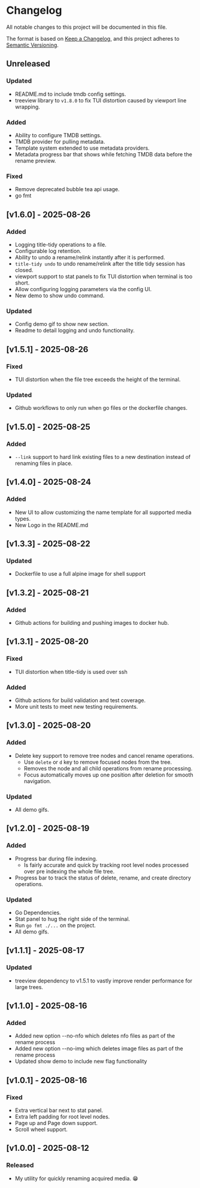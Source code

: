 # Changelog

All notable changes to this project will be documented in this file.

The format is based on [Keep a Changelog](https://keepachangelog.com/en/1.1.0/),
and this project adheres to [Semantic Versioning](https://semver.org/spec/v2.0.0.html).

## Unreleased
### Updated
- README.md to include tmdb config settings.
- treeview library to `v1.8.0` to fix TUI distortion caused by viewport line wrapping.
### Added
- Ability to configure TMDB settings.
- TMDB provider for pulling metadata.
- Template system extended to use metadata providers.
- Metadata progress bar that shows while fetching TMDB data before the rename preview.
### Fixed
- Remove deprecated bubble tea api usage.
- go fmt

## [v1.6.0] - 2025-08-26
### Added
- Logging title-tidy operations to a file.
- Configurable log retention.
- Ability to undo a rename/relink instantly after it is performed.
- `title-tidy undo` to undo rename/relink after the title tidy session has closed.
- viewport support to stat panels to fix TUI distortion when terminal is too short.
- Allow configuring logging parameters via the config UI.
- New demo to show undo command. 
### Updated
- Config demo gif to show new section. 
- Readme to detail logging and undo functionality.

## [v1.5.1] - 2025-08-26
### Fixed
- TUI distortion when the file tree exceeds the height of the terminal.
### Updated
- Github workflows to only run when go files or the dockerfile changes.

## [v1.5.0] - 2025-08-25
### Added
- `--link` support to hard link existing files to a new destination instead of renaming files in place.

## [v1.4.0] - 2025-08-24
### Added
- New UI to allow customizing the name template for all supported media types.
- New Logo in the README.md

## [v1.3.3] - 2025-08-22
### Updated
- Dockerfile to use a full alpine image for shell support

## [v1.3.2] - 2025-08-21
### Added
- Github actions for building and pushing images to docker hub.

## [v1.3.1] - 2025-08-20
### Fixed
- TUI distortion when title-tidy is used over ssh
### Added
- Github actions for build validation and test coverage.
- More unit tests to meet new testing requirements.

## [v1.3.0] - 2025-08-20
### Added
- Delete key support to remove tree nodes and cancel rename operations.
  - Use `delete` or `d` key to remove focused nodes from the tree.
  - Removes the node and all child operations from rename processing.
  - Focus automatically moves up one position after deletion for smooth navigation.
### Updated
- All demo gifs.

## [v1.2.0] - 2025-08-19
### Added
- Progress bar during file indexing.
  - Is fairly accurate and quick by tracking root level nodes processed over pre indexing the whole file tree.
- Progress bar to track the status of delete, rename, and create directory operations.
### Updated
- Go Dependencies.
- Stat panel to hug the right side of the terminal.
- Run `go fmt ./...` on the project.
- All demo gifs.

## [v1.1.1] - 2025-08-17
### Updated
- treeview dependency to v1.5.1 to vastly improve render performance for large trees.

## [v1.1.0] - 2025-08-16
### Added
- Added new option --no-nfo which deletes nfo files as part of the rename process
- Added new option --no-img which deletes image files as part of the rename process
- Updated show demo to include new flag functionality

## [v1.0.1] - 2025-08-16
### Fixed
- Extra vertical bar next to stat panel.
- Extra left padding for root level nodes.
- Page up and Page down support.
- Scroll wheel support. 

## [v1.0.0] - 2025-08-12
### Released
- My utility for quickly renaming acquired media. 😁